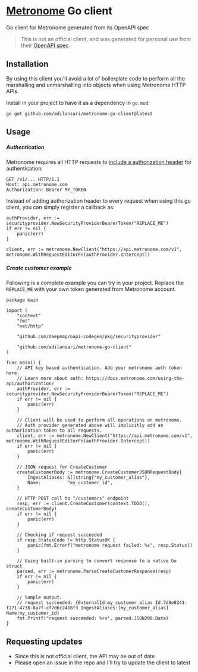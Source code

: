 # [Metronome](https://docs.metronome.com/api/) Go client
Go client for Metronome generated from its OpenAPI spec

> This is not an official client, and was generated for personal use from their [OpenAPI spec](https://docs.metronome.com/api/).

## Installation

By using this client you'll avoid a lot of boilerplate code to perform all the 
marshalling and unmarshalling into objects when using Metronome HTTP APIs.

Install in your project to have it as a dependency in `go.mod`:
```shell
go get github.com/adilansari/metronome-go-client@latest
```

## Usage

##### Authentication

Metronome requires all HTTP requests to [include a authorization header](https://docs.metronome.com/using-the-api/authorization/)
for authentication:

```shell
GET /v1/... HTTP/1.1
Host: api.metronome.com
Authorization: Bearer MY_TOKEN
```

Instead of adding authorization header to every request when using this go client, you can
simply register a callback as:

```golang
authProvider, err := securityprovider.NewSecurityProviderBearerToken("REPLACE_ME")
if err != nil {
	panic(err)
}

client, err := metronome.NewClient("https://api.metronome.com/v1", metronome.WithRequestEditorFn(authProvider.Intercept))
```

##### Create customer example

Following is a complete example you can try in your project. Replace the `REPLACE_ME` with your
own token generated from Metronome account.

```golang
package main

import (
	"context"
	"fmt"
	"net/http"

	"github.com/deepmap/oapi-codegen/pkg/securityprovider"

	"github.com/adilansari/metronome-go-client"
)

func main() {
	// API key based authentication. Add your metronome auth token here.
	// Learn more about auth: https://docs.metronome.com/using-the-api/authorization/
	authProvider, err := securityprovider.NewSecurityProviderBearerToken("REPLACE_ME")
	if err != nil {
		panic(err)
	}

	// Client will be used to perform all operations on metronome.
	// Auth provider generated above will implicitly add an authorization token to all requests.
	client, err := metronome.NewClient("https://api.metronome.com/v1", metronome.WithRequestEditorFn(authProvider.Intercept))
	if err != nil {
		panic(err)
	}

	// JSON request for CreateCustomer
	createCustomerBody := metronome.CreateCustomerJSONRequestBody{
		IngestAliases: &[]string{"my_customer_alias"},
		Name:          "my_customer_id",
	}

	// HTTP POST call to "/customers" endpoint
	resp, err := client.CreateCustomer(context.TODO(), createCustomerBody)
	if err != nil {
		panic(err)
	}

	// Checking if request succeeded
	if resp.StatusCode != http.StatusOK {
		panic(fmt.Errorf("metronome request failed: %s", resp.Status))
	}

	// Using built-in parsing to convert response to a native Go struct
	parsed, err := metronome.ParseCreateCustomerResponse(resp)
	if err != nil {
		panic(err)
	}

	// Sample output:
	// request succeeded: {ExternalId:my_customer_alias Id:7d8e8341-f271-4738-8a7f-cf7d6c2418f3 IngestAliases:[my_customer_alias] Name:my_customer_id}
	fmt.Printf("request succeeded: %+v", parsed.JSON200.Data)
}
```

## Requesting updates
- Since this is not official client, the API may be out of date
- Please open an issue in the repo and I'll try to update the client to latest


